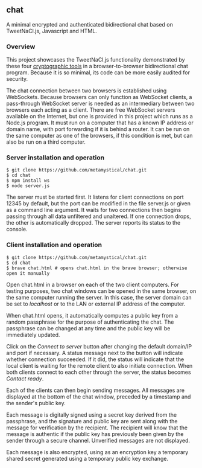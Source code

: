 ## chat
A minimal encrypted and authenticated bidirectional chat based on TweetNaCl.js, Javascript and HTML.

### Overview

This project showcases the TweetNaCl.js functionality demonstrated by these four [cryptographic tools](https://metamystical.github.io/) in a browser-to-browser bidirectional chat program. Because it is so minimal, its code can be more easily audited for security. 

The chat connection between two browsers is established using WebSockets. Because browsers can only function as WebSocket clients, a pass-through WebSocket server is needed as an intermediary between two browsers each acting as a client. There are free WebSocket servers available on the Internet, but one is provided in this project which runs as a Node.js program. It must run on a computer that has a known IP address or domain name, with port forwarding if it is behind a router. It can be run on the same computer as one of the browsers, if this condition is met, but can also be run on a third computer.

### Server installation and operation
```
$ git clone https://github.com/metamystical/chat.git
$ cd chat
$ npm install ws
$ node server.js
```    
The server must be started first. It listens for client connections on port 12345 by default, but the port can be modified in the file server.js or given as a command line argument. It waits for two connections then begins passing through all data unfiltered and unaltered. If one connection drops, the other is automatically dropped. The server reports its status to the console.

### Client installation and operation
```
$ git clone https://github.com/metamystical/chat.git
$ cd chat
$ brave chat.html # opens chat.html in the brave browser; otherwise open it manually
```                 
Open chat.html in a browser on each of the two client computers. For testing purposes, two chat windows can be opened in the same browser, on the same computer running the server. In this case, the server domain can be set to *localhost* or to the LAN or external IP address of the computer.

When chat.html opens, it automatically computes a public key from a random passphrase for the purpose of authenticating the chat. The passphrase can be changed at any time and the public key will be immediately updated.

Click on the *Connect to server* button after changing the default domain/IP and port if necessary. A status message next to the button will indicate whether connection succeeded. If it did, the status will indicate that the local client is waiting for the remote client to also initiate connection. When both clients connect to each other through the server, the status becomes *Contact ready*.

Each of the clients can then begin sending messages. All messages are displayed at the bottom of the chat window, preceded by a timestamp and the sender's public key.

Each message is digitally signed using a secret key derived from the passphrase, and the signature and public key are sent along with the message for verification by the recipient. The recipient will know that the message is authentic if the public key has previously been given by the sender through a secure channel. Unverified messages are not displayed.

Each message is also encrypted, using as an encryption key a temporary shared secret generated using a temporary public key exchange.
